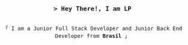 <!--
**LSilvaPedroso/LSilvaPedroso** is a ✨ _special_ ✨ repository because its `README.md` (this file) appears on your GitHub profile.

Here are some ideas to get you started:

- 🔭 I’m currently working on ...
- 🌱 I’m currently learning ...
- 👯 I’m looking to collaborate on ...
- 🤔 I’m looking for help with ...
- 💬 Ask me about ...
- 📫 How to reach me: ...
- 😄 Pronouns: ...
- ⚡ Fun fact: ...
-->


<!-- Intro  -->
<h3 align="center">
        <samp>&gt; Hey There!, I am
                <b>LP</b>
        </samp>
</h3>


<p align="center"> 
  <samp>
    <br>
    「 I am a Junior Full Stack Developer and Junior Back End Developer from <b>Brasil</b> 」
    <br>
    <br>
  </samp>
</p>

